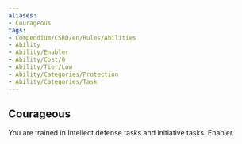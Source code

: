 ```yaml
---
aliases:
- Courageous
tags:
- Compendium/CSRD/en/Rules/Abilities
- Ability
- Ability/Enabler
- Ability/Cost/0
- Ability/Tier/Low
- Ability/Categories/Protection
- Ability/Categories/Task
---
```


  
## Courageous  
You are trained in Intellect defense tasks and initiative tasks. Enabler.